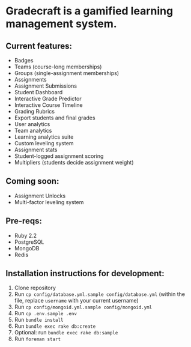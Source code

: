# Gradecraft is a gamified learning management system.


## Current features:
* Badges
* Teams (course-long memberships)
* Groups (single-assignment memberships)
* Assignments
* Assignment Submissions
* Student Dashboard
* Interactive Grade Predictor
* Interactive Course Timeline
* Grading Rubrics
* Export students and final grades
* User analytics
* Team analytics
* Learning analytics suite
* Custom leveling system
* Assignment stats
* Student-logged assignment scoring
* Multipliers (students decide assignment weight)

## Coming soon:
* Assignment Unlocks
* Multi-factor leveling system

## Pre-reqs:
* Ruby 2.2
* PostgreSQL
* MongoDB
* Redis

## Installation instructions for development:
1. Clone repository
1. Run `cp config/database.yml.sample config/database.yml` (within the file, replace ```username``` with your current username)
1. Run `cp config/mongoid.yml.sample config/mongoid.yml`
1. Run `cp .env.sample .env`
1. Run `bundle install`
1. Run `bundle exec rake db:create`
1. Optional: run `bundle exec rake db:sample`
1. Run `foreman start`
